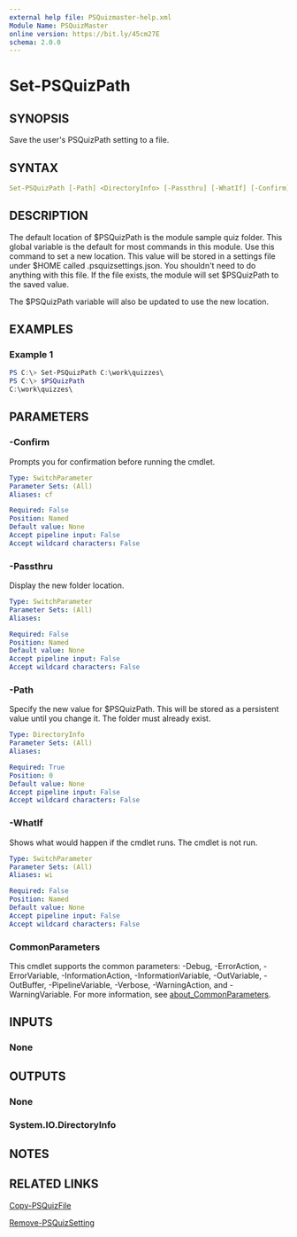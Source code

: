 ```yaml
---
external help file: PSQuizmaster-help.xml
Module Name: PSQuizMaster
online version: https://bit.ly/45cm27E
schema: 2.0.0
---
```


# Set-PSQuizPath

## SYNOPSIS

Save the user's PSQuizPath setting to a file.

## SYNTAX

```yaml
Set-PSQuizPath [-Path] <DirectoryInfo> [-Passthru] [-WhatIf] [-Confirm] [<CommonParameters>]
```

## DESCRIPTION

The default location of $PSQuizPath is the module sample quiz folder. This global variable is the default for most commands in this module. Use this command to set a new location. This value will be stored in a settings file under $HOME called .psquizsettings.json. You shouldn't need to do anything with this file. If the file exists, the module will set $PSQuizPath to the saved value.

The $PSQuizPath variable will also be updated to use the new location.

## EXAMPLES

### Example 1

```powershell
PS C:\> Set-PSQuizPath C:\work\quizzes\
PS C:\> $PSQuizPath
C:\work\quizzes\
```

## PARAMETERS

### -Confirm

Prompts you for confirmation before running the cmdlet.

```yaml
Type: SwitchParameter
Parameter Sets: (All)
Aliases: cf

Required: False
Position: Named
Default value: None
Accept pipeline input: False
Accept wildcard characters: False
```

### -Passthru

Display the new folder location.

```yaml
Type: SwitchParameter
Parameter Sets: (All)
Aliases:

Required: False
Position: Named
Default value: None
Accept pipeline input: False
Accept wildcard characters: False
```

### -Path

Specify the new value for $PSQuizPath.
This will be stored as a persistent value until you change it.
The folder must already exist.

```yaml
Type: DirectoryInfo
Parameter Sets: (All)
Aliases:

Required: True
Position: 0
Default value: None
Accept pipeline input: False
Accept wildcard characters: False
```

### -WhatIf

Shows what would happen if the cmdlet runs.
The cmdlet is not run.

```yaml
Type: SwitchParameter
Parameter Sets: (All)
Aliases: wi

Required: False
Position: Named
Default value: None
Accept pipeline input: False
Accept wildcard characters: False
```

### CommonParameters

This cmdlet supports the common parameters: -Debug, -ErrorAction, -ErrorVariable, -InformationAction, -InformationVariable, -OutVariable, -OutBuffer, -PipelineVariable, -Verbose, -WarningAction, and -WarningVariable. For more information, see [about_CommonParameters](http://go.microsoft.com/fwlink/?LinkID=113216).

## INPUTS

### None

## OUTPUTS

### None

### System.IO.DirectoryInfo

## NOTES

## RELATED LINKS

[Copy-PSQuizFile](Copy-PSQuizFile.md)

[Remove-PSQuizSetting](Remove-PSQuizSetting.md)
